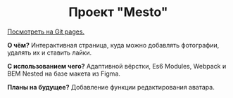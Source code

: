 <h1 align="center">Проект "Mesto"</h1>
<p><a href="https://verabald.github.io/mesto/">Посмотреть на Git pages.</a></p>
<p><b>О чём?</b> Интерактивная страница, куда можно добавлять фотографии, удалять их и ставить лайки.</p>
<p><b>С использованием чего?</b> Адаптивной вёрстки, Es6 Modules, Webpack и BEM Nested на базе макета из Figma.</p>
<p><b>Планы на будущее?</b> Добавление функции редактирования аватара.</p>